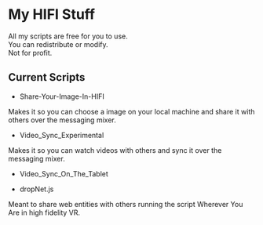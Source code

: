 # My HIFI Stuff

All my scripts are free for you to use.   
You can redistribute or modify.   
Not for profit.

Current Scripts
---

* Share-Your-Image-In-HIFI

Makes it so you can choose a image on your local machine and share it with others over the messaging mixer.

* Video_Sync_Experimental

Makes it so you can watch videos with others and sync it over the messaging mixer.

* Video_Sync_On_The_Tablet

* dropNet.js

Meant to share web entities with others running the script Wherever You Are in high fidelity VR. 
